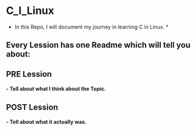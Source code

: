 # C_I_Linux
* In this Repo, I will document my journey in learning C in Linux. *

## Every Lession has one Readme which will tell you about:
## PRE Lession
#### - Tell about what I think about the Topic.
## POST Lession
#### - Tell about what it actually was.
